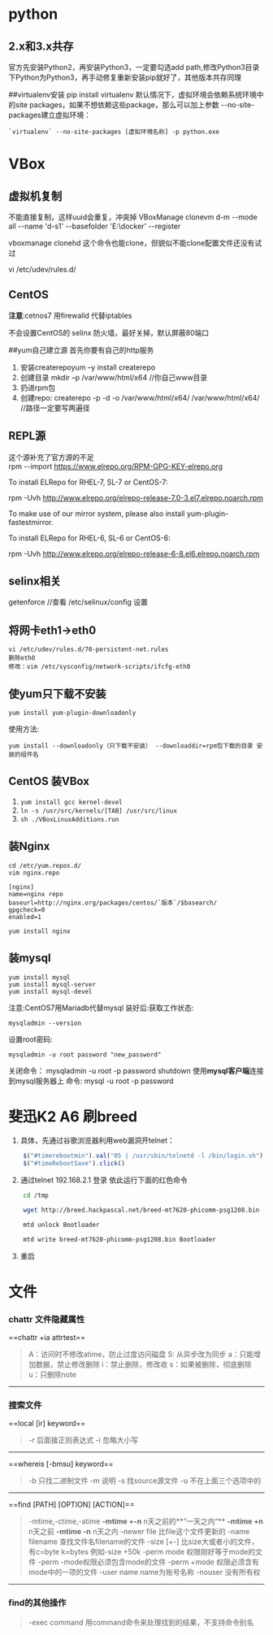 # python 
## 2.x和3.x共存 
官方先安装Python2，再安装Python3，一定要勾选add path,修改Python3目录下Python为Python3，再手动修复重新安装pip就好了，其他版本共存同理

##virtualenv安装
pip install virtualenv
默认情况下，虚拟环境会依赖系统环境中的site packages，如果不想依赖这些package，那么可以加上参数 --no-site-packages建立虚拟环境：

    `virtualenv` --no-site-packages [虚拟环境名称] -p python.exe


# VBox
## 虚拟机复制 

不能直接复制，这样uuid会重复，冲突掉
VBoxManage clonevm d-m --mode all --name 'd-s1' --basefolder 'E:\docker' --register

vboxmanage clonehd 这个命令也能clone，但貌似不能clone配置文件还没有试过

vi /etc/udev/rules.d/
## CentOS  

**注意**:cetnos7 用firewalld 代替iptables

不会设置CentOS的 selinx 防火墙，最好关掉，默认屏蔽80端口 

##yum自己建立源 
首先你要有自己的http服务

1. 安装createrepoyum –y install createrepo  
2. 创建目录 mkdir –p /var/www/html/x64 //你自己www目录
3. 扔进rpm包
4. 创建repo: createrepo -p -d -o /var/www/html/x64/ /var/www/html/x64/  
//路径一定要写两遍径  

## REPL源
这个源补充了官方源的不足  
rpm --import https://www.elrepo.org/RPM-GPG-KEY-elrepo.org

To install ELRepo for RHEL-7, SL-7 or CentOS-7:

rpm -Uvh http://www.elrepo.org/elrepo-release-7.0-3.el7.elrepo.noarch.rpm

To make use of our mirror system, please also install yum-plugin-fastestmirror.

To install ELRepo for RHEL-6, SL-6 or CentOS-6:

rpm -Uvh http://www.elrepo.org/elrepo-release-6-8.el6.elrepo.noarch.rpm


## selinx相关
getenforce //查看
/etc/selinux/config 设置
## 将网卡eth1->eth0
    vi /etc/udev/rules.d/70-persistent-net.rules
    删除eth0
    修改：vim /etc/sysconfig/network-scripts/ifcfg-eth0
## 使yum只下载不安装  

    yum install yum-plugin-downloadonly
使用方法:  

    yum install --downloadonly（只下载不安装） --downloaddir=rpm包下载的目录 安装的组件名

## CentOS 装VBox
1. `yum install gcc kernel-devel`  
2. `ln -s /usr/src/kernels/[TAB] /usr/src/linux`  
3. `sh ./VBoxLinuxAdditions.run`  

## 装Nginx
    cd /etc/yum.repos.d/
    vim nginx.repo

    [nginx]
    name=nginx repo
    baseurl=http://nginx.org/packages/centos/`版本`/$basearch/
    gpgcheck=0
    enabled=1  

    yum install nginx

## 装mysql
    yum install mysql
    yum install mysql-server
    yum install mysql-devel

注意:CentOS7用Mariadb代替mysql
装好后:获取工作状态:  

    mysqladmin --version  
设置root密码:  

    mysqladmin -u root password "new_password"  
关闭命令：
mysqladmin -u root -p password shutdown
使用**mysql客户端**连接到mysql服务器上
命令: mysql -u root -p password
# 斐迅K2 A6 刷breed
1. 具体，先通过谷歌浏览器利用web漏洞开telnet：

```javascript
    $("#timerebootmin").val("05 | /usr/sbin/telnetd -l /bin/login.sh")
    $("#timeRebootSave").click()
```

2. 通过telnet 192.168.2.1 登录 依此运行下面的红色命令

```bash
    cd /tmp  

    wget http://breed.hackpascal.net/breed-mt7620-phicomm-psg1208.bin

    mtd unlock Bootloader

    mtd write breed-mt7620-phicomm-psg1208.bin Bootloader
```

3. 重启

# 文件
### **chattr** 文件隐藏属性
==chattr +ia attrtest==

> A：访问时不修改atime，防止过度访问磁盘 
> S: 从异步改为同步 
>a：只能增加数据，禁止修改删除 
>i：禁止删除，修改收
>s：如果被删除，彻底删除
>u：只删除note


----------


### 搜索文件
==local [ir] keyword== 

>  -r   后面接正则表达式
>  -i  忽略大小写


----------


==whereis [-bmsu] keyword==

> -b 只找二进制文件
> -m 说明
> -s 找source源文件
> -u 不在上面三个选项中的

----------
==find [PATH] [OPTION] [ACTION]==

> -mtime,-ctime,-atime
>**-mtime +-n**  n天之前的**”一天之内“**
> **-mtime +n**  n天之前
> **-mtime -n**   n天之内
> -newer file 比file这个文件更新的
> -name filename 查找文件名filename的文件
> -size [+-] 比size大或者小的文件，有c=byte k=bytes 例如-size +50k
> -perm mode 权限刚好等于mode的文件
> -perm -mode权限必须包含mode的文件
> -perm +mode 权限必须含有mode中的一项的文件
> -user name name为账号名称
> -nouser 没有所有权

----------

### find的其他操作

> -exec command 用command命令来处理找到的结果，不支持命令别名